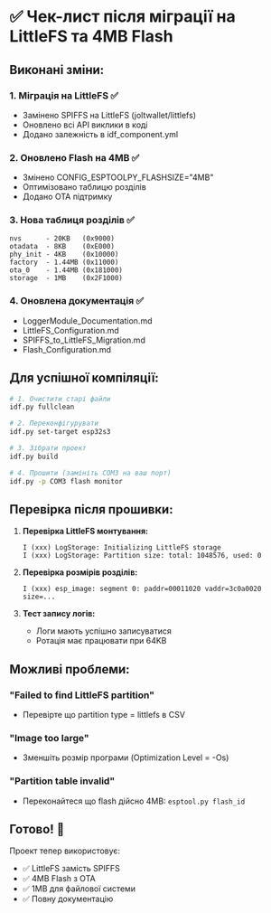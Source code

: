 # ✅ Чек-лист після міграції на LittleFS та 4MB Flash

## Виконані зміни:

### 1. **Міграція на LittleFS** ✅
- Замінено SPIFFS на LittleFS (joltwallet/littlefs)
- Оновлено всі API виклики в коді
- Додано залежність в idf_component.yml

### 2. **Оновлено Flash на 4MB** ✅
- Змінено CONFIG_ESPTOOLPY_FLASHSIZE="4MB"
- Оптимізовано таблицю розділів
- Додано OTA підтримку

### 3. **Нова таблиця розділів** ✅
```
nvs      - 20KB   (0x9000)
otadata  - 8KB    (0xE000)  
phy_init - 4KB    (0x10000)
factory  - 1.44MB (0x11000)
ota_0    - 1.44MB (0x181000)
storage  - 1MB    (0x2F1000)
```

### 4. **Оновлена документація** ✅
- LoggerModule_Documentation.md
- LittleFS_Configuration.md
- SPIFFS_to_LittleFS_Migration.md
- Flash_Configuration.md

## Для успішної компіляції:

```bash
# 1. Очистити старі файли
idf.py fullclean

# 2. Переконфігурувати
idf.py set-target esp32s3

# 3. Зібрати проект
idf.py build

# 4. Прошити (замініть COM3 на ваш порт)
idf.py -p COM3 flash monitor
```

## Перевірка після прошивки:

1. **Перевірка LittleFS монтування:**
   ```
   I (xxx) LogStorage: Initializing LittleFS storage
   I (xxx) LogStorage: Partition size: total: 1048576, used: 0
   ```

2. **Перевірка розмірів розділів:**
   ```
   I (xxx) esp_image: segment 0: paddr=00011020 vaddr=3c0a0020 size=...
   ```

3. **Тест запису логів:**
   - Логи мають успішно записуватися
   - Ротація має працювати при 64KB

## Можливі проблеми:

### "Failed to find LittleFS partition"
- Перевірте що partition type = littlefs в CSV

### "Image too large"  
- Зменшіть розмір програми (Optimization Level = -Os)

### "Partition table invalid"
- Переконайтеся що flash дійсно 4MB: `esptool.py flash_id`

## Готово! 🎉

Проект тепер використовує:
- ✅ LittleFS замість SPIFFS
- ✅ 4MB Flash з OTA
- ✅ 1MB для файлової системи
- ✅ Повну документацію